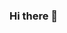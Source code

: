 ### Hi there 👋

<!--
**kv272/kv272** is a ✨ _special_ ✨ repository because its `README.md` (this file) appears on your GitHub profile.

Here are some ideas to get you started:

- 🔭 this repository contains programming problem solutions.
- 🌱 I’m currently a beginner and have recently started taking parts in coding contests.
- 👯 I’m looking to collaborate on ML projects.
- 🤔 I’m looking for help with learning ML.
- i am also a fiction writer so i will also upload some of my work too.
- 📫 How to reach me: vermakunal177@gmail.com
- ⚡ Fun fact: i am a better writer than a programmer.
